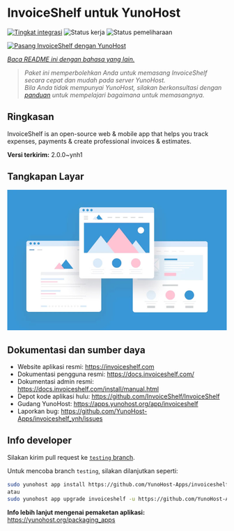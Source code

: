 <!--
N.B.: README ini dibuat secara otomatis oleh <https://github.com/YunoHost/apps/tree/master/tools/readme_generator>
Ini TIDAK boleh diedit dengan tangan.
-->

# InvoiceShelf untuk YunoHost

[![Tingkat integrasi](https://apps.yunohost.org/badge/integration/invoiceshelf)](https://ci-apps.yunohost.org/ci/apps/invoiceshelf/)
![Status kerja](https://apps.yunohost.org/badge/state/invoiceshelf)
![Status pemeliharaan](https://apps.yunohost.org/badge/maintained/invoiceshelf)

[![Pasang InvoiceShelf dengan YunoHost](https://install-app.yunohost.org/install-with-yunohost.svg)](https://install-app.yunohost.org/?app=invoiceshelf)

*[Baca README ini dengan bahasa yang lain.](./ALL_README.md)*

> *Paket ini memperbolehkan Anda untuk memasang InvoiceShelf secara cepat dan mudah pada server YunoHost.*  
> *Bila Anda tidak mempunyai YunoHost, silakan berkonsultasi dengan [panduan](https://yunohost.org/install) untuk mempelajari bagaimana untuk memasangnya.*

## Ringkasan

InvoiceShelf is an open-source web & mobile app that helps you track expenses, payments & create professional invoices & estimates.

**Versi terkirim:** 2.0.0~ynh1

## Tangkapan Layar

![Tangkapan Layar pada InvoiceShelf](./doc/screenshots/example.jpg)

## Dokumentasi dan sumber daya

- Website aplikasi resmi: <https://invoiceshelf.com>
- Dokumentasi pengguna resmi: <https://docs.invoiceshelf.com/>
- Dokumentasi admin resmi: <https://docs.invoiceshelf.com/install/manual.html>
- Depot kode aplikasi hulu: <https://github.com/InvoiceShelf/InvoiceShelf>
- Gudang YunoHost: <https://apps.yunohost.org/app/invoiceshelf>
- Laporkan bug: <https://github.com/YunoHost-Apps/invoiceshelf_ynh/issues>

## Info developer

Silakan kirim pull request ke [`testing` branch](https://github.com/YunoHost-Apps/invoiceshelf_ynh/tree/testing).

Untuk mencoba branch `testing`, silakan dilanjutkan seperti:

```bash
sudo yunohost app install https://github.com/YunoHost-Apps/invoiceshelf_ynh/tree/testing --debug
atau
sudo yunohost app upgrade invoiceshelf -u https://github.com/YunoHost-Apps/invoiceshelf_ynh/tree/testing --debug
```

**Info lebih lanjut mengenai pemaketan aplikasi:** <https://yunohost.org/packaging_apps>
